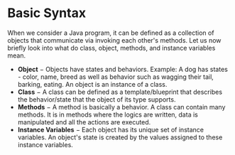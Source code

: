 # Basic Syntax

When we consider a Java program, it can be defined as a collection of objects that communicate via invoking each other's methods. Let us now briefly look into what do class, object, methods, and instance variables mean.

* **Object** − Objects have states and behaviors. Example: A dog has states - color, name, breed as well as behavior such as wagging their tail, barking, eating. An object is an instance of a class.
* **Class** − A class can be defined as a template/blueprint that describes the behavior/state that the object of its type supports.
* **Methods** − A method is basically a behavior. A class can contain many methods. It is in methods where the logics are written, data is manipulated and all the actions are executed.
* **Instance Variables** − Each object has its unique set of instance variables. An object's state is created by the values assigned to these instance variables.

